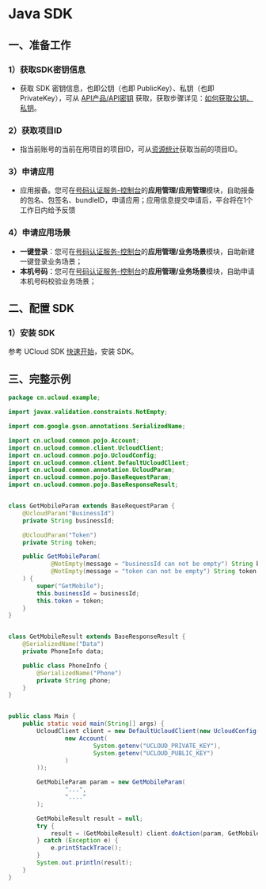 # Java SDK

## 一、准备工作

### 1）获取SDK密钥信息

  - 获取 SDK 密钥信息，也即公钥（也即 PublicKey）、私钥（也即
    PrivateKey），可从 [API产品/API密钥](https://console.ucloud.cn/uapi/apikey) 获取，获取步骤详见：[如何获取公钥、私钥](usms/faq/1109)。

### 2）获取项目ID

  - 指当前账号的当前在用项目的项目ID，可从[资源统计](https://console.ucloud.cn/dashboard)获取当前的项目ID。

### 3）申请应用

  - 应用报备。您可在[号码认证服务-控制台](https://console.ucloud.cn/unvs)的**应用管理/应用管理**模块，自助报备的包名、包签名、bundleID，申请应用；应用信息提交申请后，平台将在1个工作日内给予反馈
 

### 4）申请应用场景

  - **一键登录**：您可在[号码认证服务-控制台](https://console.ucloud.cn/unvs)的**应用管理/业务场景**模块，自助新建一键登录业务场景；
  - **本机号码**：您可在[号码认证服务-控制台](https://console.ucloud.cn/unvs)的**应用管理/业务场景**模块，自助申请本机号码校验业务场景；


## 二、配置 SDK

### 1）安装 SDK

参考 UCloud SDK [快速开始](https://docs.ucloud.cn/opensdk-java/quickstart)，安装 SDK。


## 三、完整示例

```java
package cn.ucloud.example;

import javax.validation.constraints.NotEmpty;

import com.google.gson.annotations.SerializedName;

import cn.ucloud.common.pojo.Account;
import cn.ucloud.common.client.UcloudClient;
import cn.ucloud.common.pojo.UcloudConfig;
import cn.ucloud.common.client.DefaultUcloudClient;
import cn.ucloud.common.annotation.UcloudParam;
import cn.ucloud.common.pojo.BaseRequestParam;
import cn.ucloud.common.pojo.BaseResponseResult;


class GetMobileParam extends BaseRequestParam {
    @UcloudParam("BusinessId")
    private String businessId;

    @UcloudParam("Token")
    private String token;

    public GetMobileParam(
            @NotEmpty(message = "businessId can not be empty") String businessId,
            @NotEmpty(message = "token can not be empty") String token
    ) {
        super("GetMobile");
        this.businessId = businessId;
        this.token = token;
    }
}


class GetMobileResult extends BaseResponseResult {
    @SerializedName("Data")
    private PhoneInfo data;

    public class PhoneInfo {
        @SerializedName("Phone")
        private String phone;
    }
}


public class Main {
    public static void main(String[] args) {
        UcloudClient client = new DefaultUcloudClient(new UcloudConfig(
                new Account(
                        System.getenv("UCLOUD_PRIVATE_KEY"),
                        System.getenv("UCLOUD_PUBLIC_KEY")
                )
        ));

        GetMobileParam param = new GetMobileParam(
                "...",
                "...."
        );

        GetMobileResult result = null;
        try {
            result = (GetMobileResult) client.doAction(param, GetMobileResult.class);
        } catch (Exception e) {
            e.printStackTrace();
        }
        System.out.println(result);
    }
}

```
